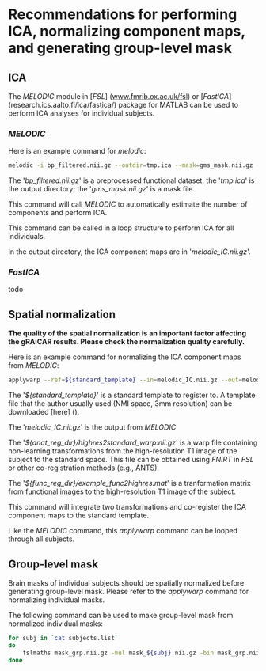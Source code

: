 # Recommendations for performing ICA, normalizing component maps, and generating group-level mask


## ICA

The _MELODIC_ module in [_FSL_] (www.fmrib.ox.ac.uk/fsl)  or [_FastICA_] (research.ics.aalto.fi/ica/fastica/) package for MATLAB can be used to perform ICA analyses for individual subjects.

### _MELODIC_
Here is an example command for _melodic_:

```bash
melodic -i bp_filtered.nii.gz --outdir=tmp.ica --mask=gms_mask.nii.gz --nobet --no_mm --Oorig -v
```

The '_bp\_filtered.nii.gz_' is a preprocessed functional dataset; the '_tmp.ica_' is the output directory; the '_gms_mask.nii.gz_' is a mask file.

This command will call _MELODIC_ to automatically estimate the number of components and perform ICA.

This command can be called in a loop structure to perform ICA for all individuals.

In the output directory, the ICA component maps are in '_melodic\_IC.nii.gz_'.

### _FastICA_
todo

## Spatial normalization

**The quality of the spatial normalization is an important factor affecting the gRAICAR results. Please check the normalization quality carefully.**


Here is an example command for normalizing the ICA component maps from _MELODIC_:

```bash
applywarp --ref=${standard_template} --in=melodic_IC.nii.gz --out=melodic_IC_mni152_3mm.nii.gz --warp=${anat_reg_dir}/highres2standard_warp.nii.gz --premat=${func_reg_dir}/example_func2highres.mat
```

The '_${standard\_template}_' is a standard template to register to. A template file that the author usually used (NMI space, 3mm resolution) can be downloaded [here] ().

The '_melodic\_IC.nii.gz_' is the output from _MELODIC_

The '_${anat\_reg\_dir}/highres2standard\_warp.nii.gz_' is a warp file containing non-learning transformations from the high-resolution T1 image of the subject to the standard space. This file can be obtained using _FNIRT_ in _FSL_ or other co-registration methods (e.g., ANTS).

The '_${func\_reg\_dir}/example\_func2highres.mat_' is a tranformation matrix from functional images to the high-resolution T1 image of the subject.

This command will integrate two transformations and co-register the ICA component maps to the standard template.

Like the _MELODIC_ command, this _applywarp_ command can be looped through all subjects.

## Group-level mask

Brain masks of individual subjects should be spatially normalized before generating group-level mask. Please refer to the _applywarp_ command for normalizing individual masks.

The following command can be used to make group-level mask from normalized individual masks:

```bash
for subj in `cat subjects.list`
do
	fslmaths mask_grp.nii.gz -mul mask_${subj}.nii.gz -bin mask_grp.nii.gz
done
```


